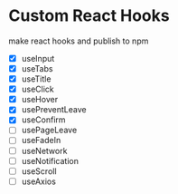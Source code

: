 # Custom React Hooks

make react hooks and publish to npm

- [x] useInput
- [x] useTabs
- [x] useTitle
- [x] useClick
- [x] useHover
- [x] usePreventLeave
- [x] useConfirm
- [ ] usePageLeave
- [ ] useFadeIn
- [ ] useNetwork
- [ ] useNotification
- [ ] useScroll
- [ ] useAxios
